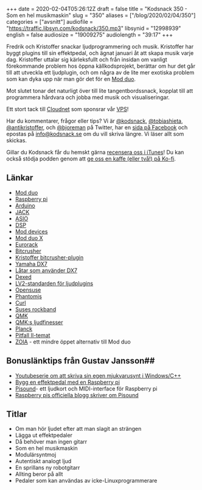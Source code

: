 +++
date = 2020-02-04T05:26:12Z
draft = false
title = "Kodsnack 350 - Som en hel musikmaskin"
slug = "350"
aliases = ["/blog/2020/02/04/350"]
categories = ["avsnitt"]
audiofile = "https://traffic.libsyn.com/kodsnack/350.mp3"
libsynid = "12998939"
english = false
audiosize = "19009275"
audiolength = "39:17"
+++

Fredrik och Kristoffer snackar ljudprogrammering och musik. Kristoffer har byggt plugins till sin effektpedal, och ägnat januari åt att skapa musik varje dag. Kristoffer uttalar sig kärleksfullt och från insidan om vanligt förekommande problem hos öppna källkodsprojekt, berättar om hur det går till att utveckla ett ljudplugin, och om några av de lite mer exotiska problem som kan dyka upp när man gör det för en [Mod duo](https://www.moddevices.com/products/mod-duo).

Mot slutet tonar det naturligt över till lite tangentbordssnack, kopplat till att programmera hårdvara och jobba med musik och visualiseringar.

Ett stort tack till [Cloudnet](http://www.cloudnet.se) som sponsrar vår [VPS](http://en.wikipedia.org/wiki/Virtual_private_server)!

Har du kommentarer, frågor eller tips? Vi är [@kodsnack](https://www.twitter.com/kodsnack), [@tobiashieta](https://www.twitter.com/tobiashieta), [@antikristoffer](https://www.twitter.com/antikristoffer), och [@bjoreman](https://www.twitter.com/bjoreman) på Twitter, har en [sida på Facebook](https://www.facebook.com/kodsnack) och epostas på [info@kodsnack.se](mailto:info@kodsnack.se) om du vill skriva längre. Vi läser allt som skickas.

Gillar du Kodsnack får du hemskt gärna [recensera oss i iTunes](http://itunes.apple.com/se/podcast/kodsnack/id561631498?l=en)! Du kan också stödja podden genom att <a href="https://ko-fi.com/kodsnack" rel="payment">ge oss en kaffe (eller två!) på Ko-fi</a>.

## Länkar ##
* [Mod duo](https://www.moddevices.com/products/mod-duo)
* [Raspberry pi](https://en.wikipedia.org/wiki/Raspberry_Pi)
* [Arduino](https://en.wikipedia.org/wiki/Arduino)
* [JACK](https://en.wikipedia.org/wiki/JACK_Audio_Connection_Kit)
* [ASIO](https://en.wikipedia.org/wiki/Audio_Stream_Input/Output)
* [DSP](https://en.wikipedia.org/wiki/Digital_signal_processing)
* [Mod devices](https://www.moddevices.com/)
* [Mod duo X](https://www.moddevices.com/products/mod-duo-x)
* [Eurorack](https://en.wikipedia.org/wiki/Eurorack)
* [Bitcrusher](https://en.wikipedia.org/wiki/Bitcrusher)
* [Kristoffer bitcrusher-plugin](https://github.com/krig/bitcrusher.lv2)
* [Yamaha DX7](https://en.wikipedia.org/wiki/Yamaha_DX7)
* [Låtar som använder DX7](https://www.youtube.com/watch?v=WiYa4oUxKR8)
* [Dexed](https://asb2m10.github.io/dexed/)
* [LV2-standarden för ljudplugins](https://lv2plug.in/)
* [Opensuse](https://en.wikipedia.org/wiki/OpenSUSE)
* [Phantomjs](https://en.wikipedia.org/wiki/PhantomJS)
* [Curl](https://curl.haxx.se/)
* [Suses rockband](https://www.youtube.com/watch?v=0w6kXdHXxAA)
* [QMK](https://docs.qmk.fm/#/)
* [QMK:s ljudfinesser](https://docs.qmk.fm/#/feature_audio)
* [Planck](https://olkb.com/planck)
* [Pitfall II-temat](https://www.youtube.com/watch?v=WGyr8uwJ9cE)
* [ZOIA](https://empresseffects.com/products/zoia) - ett mindre öppet alternativ till Mod duo

## Bonuslänktips från  Gustav Jansson##
* [Youtubeserie om att skriva sin egen mjukvarusynt i Windows/C++](https://www.youtube.com/watch?v=tgamhuQnOkM)
* [Bygg en effektpedal med en Raspberry pi](https://www.hackster.io/news/use-a-raspberry-pi-to-build-your-own-pi-fx-multi-effects-guitar-pedal-board-9e2efcf096c5)
* [Pisound](https://blokas.io/pisound/)- ett ljudkort och MIDI-interface för Raspberry pi
* [Raspberry pis officiella blogg skriver om Pisound](https://www.raspberrypi.org/blog/making-sweet-sweet-music-pisound/)

## Titlar ##
* Om man hör ljudet efter att man slagit an strängen
* Lägga ut effektpedaler
* Då behöver man ingen gitarr
* Som en hel musikmaskin
* Modulärsyntmoj
* Autentiskt analogt ljud
* En sprillans ny robotgitarr
* Allting beror på allt
* Pedaler som kan användas av icke-Linuxprogrammerare